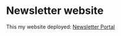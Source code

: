 # Newsletter website

This my website deployed:
[Newsletter Portal](https://newsletterportal.netlify.app/)
